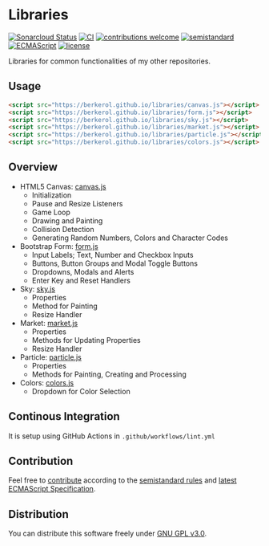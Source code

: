 # Libraries

[![Sonarcloud Status](https://sonarcloud.io/api/project_badges/measure?project=berkerol_libraries&metric=alert_status)](https://sonarcloud.io/dashboard?id=berkerol_libraries)
[![CI](https://github.com/berkerol/libraries/actions/workflows/lint.yml/badge.svg?branch=master)](https://github.com/berkerol/libraries/actions/workflows/lint.yml)
[![contributions welcome](https://img.shields.io/badge/contributions-welcome-brightgreen.svg)](https://github.com/berkerol/libraries/issues)
[![semistandard](https://img.shields.io/badge/code%20style-semistandard-brightgreen.svg)](https://github.com/Flet/semistandard)
[![ECMAScript](https://img.shields.io/badge/ECMAScript-latest-brightgreen.svg)](https://www.ecma-international.org/ecma-262)
[![license](https://img.shields.io/badge/license-GNU%20GPL%20v3.0-blue.svg)](https://github.com/berkerol/libraries/blob/master/LICENSE)

Libraries for common functionalities of my other repositories.

## Usage

```html
<script src="https://berkerol.github.io/libraries/canvas.js"></script>
<script src="https://berkerol.github.io/libraries/form.js"></script>
<script src="https://berkerol.github.io/libraries/sky.js"></script>
<script src="https://berkerol.github.io/libraries/market.js"></script>
<script src="https://berkerol.github.io/libraries/particle.js"></script>
<script src="https://berkerol.github.io/libraries/colors.js"></script>
```

## Overview

* HTML5 Canvas: [canvas.js](canvas.js)
  * Initialization
  * Pause and Resize Listeners
  * Game Loop
  * Drawing and Painting
  * Collision Detection
  * Generating Random Numbers, Colors and Character Codes
* Bootstrap Form: [form.js](form.js)
  * Input Labels; Text, Number and Checkbox Inputs
  * Buttons, Button Groups and Modal Toggle Buttons
  * Dropdowns, Modals and Alerts
  * Enter Key and Reset Handlers
* Sky: [sky.js](sky.js)
  * Properties
  * Method for Painting
  * Resize Handler
* Market: [market.js](market.js)
  * Properties
  * Methods for Updating Properties
  * Resize Handler
* Particle: [particle.js](particle.js)
  * Properties
  * Methods for Painting, Creating and Processing
* Colors: [colors.js](colors.js)
  * Dropdown for Color Selection

## Continous Integration

It is setup using GitHub Actions in `.github/workflows/lint.yml`

## Contribution

Feel free to [contribute](https://github.com/berkerol/libraries/issues) according to the [semistandard rules](https://github.com/Flet/semistandard) and [latest ECMAScript Specification](https://www.ecma-international.org/ecma-262).

## Distribution

You can distribute this software freely under [GNU GPL v3.0](https://github.com/berkerol/libraries/blob/master/LICENSE).
